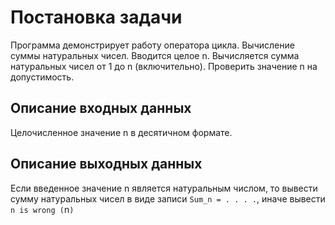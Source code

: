 # Постановка задачи
Программа демонстрирует работу оператора цикла. Вычисление суммы натуральных чисел. Вводится целое n. Вычисляется сумма натуральных чисел от 1 до n (включительно). Проверить значение n на допустимость.

## Описание входных данных
Целочисленное значение n в десятичном формате.

## Описание выходных данных
Если введенное значение n является натуральным числом, то вывести сумму натуральных чисел в виде записи `Sum_n = . . . .`, иначе вывести `n is wrong (`n`)`
